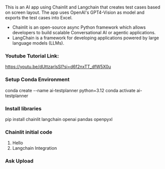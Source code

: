 This is an AI app using Chainlit and Langchain that creates test cases based on screen layout.
The app uses OpenAI's GPT4-Vision as model and exports the test cases into Excel.

- Chainlit is an open-source async Python framework which allows developers to build scalable Conversational AI or agentic applications.
- LangChain is a framework for developing applications powered by large language models (LLMs).

### Youtube Tutorial Link:
https://youtu.be/dUttzarIsSI?si=d6f2nxTT_dfW5X0u


### Setup Conda Environment
conda create --name ai-testplanner python=3.12
conda activate ai-testplanner

### Install libraries
pip install chainlit langchain openai pandas openpyxl

### Chainlit initial code
1. Hello
2. Langchain Integration

### Ask Upload

###